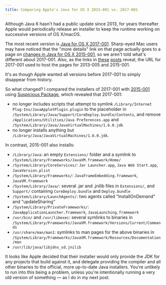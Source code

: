 ```yaml
---
title: Comparing Apple's Java for OS X 2015-001 vs. 2017-001
---
```


Although Java 6 hasn't had a public update since 2013, for years thereafter Apple would periodically release an installer to keep the runtime working on successive versions of OS X/macOS.

The most recent version is [Java for OS X 2017-001](https://support.apple.com/kb/dl1572). Sharp-eyed Mac users may have noticed that the "more details" link on that page actually goes to a page on [changes in Java for OS X 2015-001](https://support.apple.com/kb/HT6133), so we aren't told what's different about 2017-001. Also, as the links in [these](https://tidbits.com/watchlist/java-for-os-x-2013-005-and-java-for-mac-os-x-10-6-update-17/) [posts](https://www.reddit.com/r/osx/comments/4rqwrn/java_for_os_x_2015001_what_is_it/) reveal, the URL for 2017-001 used to host the pages for 2013-005 and 2015-001.

It's as though Apple wanted all versions before 2017-001 to simply disappear from history.

So what changed? I compared the installers of 2017-001 with [2015-001](http://supportdownload.apple.com/download.info.apple.com/Apple_Support_Area/Apple_Software_Updates/Mac_OS_X/downloads/031-29055.20150831-0f779fb2-4bf4-11e5-a8d8-/javaforosx.dmg) using [Suspicious Package](https://www.mothersruin.com/software/SuspiciousPackage/), which revealed that 2017-001:

- no longer includes scripts that attempt to symlink `/Library/Internet Plug-Ins/JavaAppletPlugin.plugin` to the placeholder in `/System/Library/Java/Support/CoreDeploy.bundle/Contents`, and remove `/Applications/Utilities/Java Preferences.app` and `/System/Library/Java/JavaVirtualMachines/1.6.0.jdk`
- no longer installs anything but `/Library/Java/JavaVirtualMachines/1.6.0.jdk`.

In contrast, 2015-001 also installs:

- `/Library/Java`: an empty `Extensions/` folder and a symlink to `/System/Library/Frameworks/JavaVM.framework/Home/`
- `/System/Library/CoreServices/`: `Jar Launcher.app`, `Java Web Start.app`, `JavaVersion.plist`
- `/System/Library/Frameworks/`: `JavaFrameEmbedding.framework`, `JavaVM.framework`
- `/System/Library/Java/`: several .jar and .jnilib files in `Extensions/`, and `Support/` containing `CoreDeploy.bundle` and `Deploy.bundle`
- `/System/Library/LaunchAgents/`: two agents called "InstallOnDemand" and "updateSharing"
- `/System/Library/PrivateFrameworks/`: `JavaApplicationLauncher.framework`, `JavaLaunching.framework`
- `/usr/bin/` and `/usr/libexec`: several symlinks to binaries in `/System/Library/Frameworks/JavaVM.framework/Versions/Current/Commands`
- `/usr/share/man/man1`: symlinks to man pages for the above binaries in `/System/Library/Frameworks/JavaVM.framework/Resources/Documentation/man`
- `/usr/lib/java/libjdns_sd.jnilib`

It looks like Apple decided that their installer would only provide the JDK for any projects that build against it, and delegate providing the compiler and all other binaries to the official, more up-to-date Java installers. You're unlikely to run into this being a problem, unless you're intentionally running a very old version of something — as I do in my next post.

